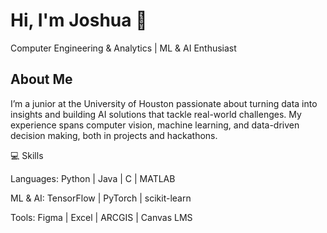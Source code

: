 # Hi, I'm Joshua 👋

Computer Engineering & Analytics | ML & AI Enthusiast

## About Me

I’m a junior at the University of Houston passionate about turning data into insights and building AI solutions that tackle real-world challenges. 
My experience spans computer vision, machine learning, and data-driven decision making, both in projects and hackathons.

💻 Skills

Languages: Python | Java | C | MATLAB

ML & AI: TensorFlow | PyTorch | scikit-learn

Tools: Figma | Excel | ARCGIS | Canvas LMS
